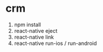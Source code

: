 # crm

1. npm install
2. react-native eject
3. react-native link
4. react-native run-ios / run-android
